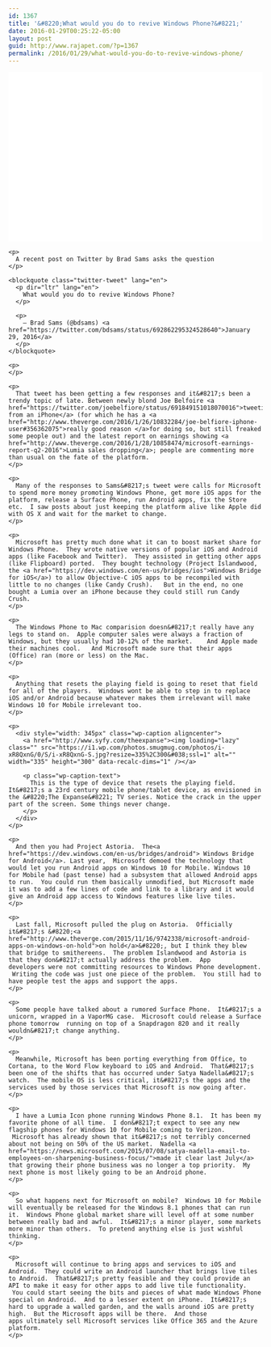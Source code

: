 ```yaml
---
id: 1367
title: '&#8220;What would you do to revive Windows Phone?&#8221;'
date: 2016-01-29T00:25:22-05:00
layout: post
guid: http://www.rajapet.com/?p=1367
permalink: /2016/01/29/what-would-you-do-to-revive-windows-phone/
---
```

<div class="getty embed image" style="background-color: #fff; display: inline-block; font-family: 'Helvetica Neue',Helvetica,Arial,sans-serif; color: #a7a7a7; font-size: 11px; width: 100%; max-width: 594px;">
  <div style="overflow: hidden; position: relative; height: 0; padding: 66.498316% 0 0 0; width: 100%;">
  </div>
  
  <p style="margin: 0;">
    </div> 
    
    <p>
      A recent post on Twitter by Brad Sams asks the question
    </p>
    
    <blockquote class="twitter-tweet" lang="en">
      <p dir="ltr" lang="en">
        What would you do to revive Windows Phone?
      </p>
      
      <p>
        — Brad Sams (@bdsams) <a href="https://twitter.com/bdsams/status/692862295324528640">January 29, 2016</a>
      </p>
    </blockquote>
    
    <p>
    </p>
    
    <p>
      That tweet has been getting a few responses and it&#8217;s been a trendy topic of late. Between newly blond Joe Belfoire <a href="https://twitter.com/joebelfiore/status/691849151018070016">tweeting from an iPhone</a> (for which he has a <a href="http://www.theverge.com/2016/1/26/10832284/joe-belfiore-iphone-user#356362075">really good reason </a>for doing so, but still freaked some people out) and the latest report on earnings showing <a href="http://www.theverge.com/2016/1/28/10858474/microsoft-earnings-report-q2-2016">Lumia sales dropping</a>; people are commenting more than usual on the fate of the platform.
    </p>
    
    <p>
      Many of the responses to Sams&#8217;s tweet were calls for Microsoft to spend more money promoting Windows Phone, get more iOS apps for the platform, release a Surface Phone, run Android apps, fix the Store etc.  I saw posts about just keeping the platform alive like Apple did with OS X and wait for the market to change.
    </p>
    
    <p>
      Microsoft has pretty much done what it can to boost market share for Windows Phone.  They wrote native versions of popular iOS and Android apps (like Facebook and Twitter).  They assisted in getting other apps (like Flipboard) ported.  They bought technology (Project Islandwood, the <a href="https://dev.windows.com/en-us/bridges/ios">Windows Bridge for iOS</a>) to allow Objective-C iOS apps to be recompiled with little to no changes (like Candy Crush).   But in the end, no one bought a Lumia over an iPhone because they could still run Candy Crush.
    </p>
    
    <p>
      The Windows Phone to Mac comparision doesn&#8217;t really have any legs to stand on.  Apple computer sales were always a fraction of Windows, but they usually had 10-12% of the market.    And Apple made their machines cool.   And Microsoft made sure that their apps (Office) ran (more or less) on the Mac.
    </p>
    
    <p>
      Anything that resets the playing field is going to reset that field for all of the players.  Windows wont be able to step in to replace iOS and/or Android because whatever makes them irrelevant will make Windows 10 for Mobile irrelevant too.
    </p>
    
    <p>
      <div style="width: 345px" class="wp-caption aligncenter">
        <a href="http://www.syfy.com/theexpanse"><img loading="lazy" class="" src="https://i1.wp.com/photos.smugmug.com/photos/i-xR8QxnG/0/S/i-xR8QxnG-S.jpg?resize=335%2C300&#038;ssl=1" alt="" width="335" height="300" data-recalc-dims="1" /></a>
        
        <p class="wp-caption-text">
          This is the type of device that resets the playing field. It&#8217;s a 23rd century mobile phone/tablet device, as envisioned in the &#8220;The Expanse&#8221; TV series. Notice the crack in the upper part of the screen. Some things never change.
        </p>
      </div>
    </p>
    
    <p>
      And then you had Project Astoria.  The<a href="https://dev.windows.com/en-us/bridges/android"> Windows Bridge for Android</a>. Last year,  Microsoft demoed the technology that would let you run Android apps on Windows 10 for Mobile. Windows 10 for Mobile had (past tense) had a subsystem that allowed Android apps to run.  You could run them basically unmodified, but Microsoft made it was to add a few lines of code and link to a library and it would give an Android app access to Windows features like live tiles.
    </p>
    
    <p>
      Last fall, Microsoft pulled the plug on Astoria.  Officially it&#8217;s &#8220;<a href="http://www.theverge.com/2015/11/16/9742338/microsoft-android-apps-on-windows-on-hold">on hold</a>&#8220;, but I think they blew that bridge to smithereens.  The problem Islandwood and Astoria is that they don&#8217;t actually address the problem.  App developers were not committing resources to Windows Phone development.  Writing the code was just one piece of the problem.  You still had to have people test the apps and support the apps.
    </p>
    
    <p>
      Some people have talked about a rumored Surface Phone.  It&#8217;s a unicorn, wrapped in a VaporMG case.  Microsoft could release a Surface phone tomorrow  running on top of a Snapdragon 820 and it really wouldn&#8217;t change anything.
    </p>
    
    <p>
      Meanwhile, Microsoft has been porting everything from Office, to Cortana, to the Word Flow keyboard to iOS and Android.  That&#8217;s been one of the shifts that has occurred under Satya Nadella&#8217;s watch.  The mobile OS is less critical, it&#8217;s the apps and the services used by those services that Microsoft is now going after.
    </p>
    
    <p>
      I have a Lumia Icon phone running Windows Phone 8.1.  It has been my favorite phone of all time.  I don&#8217;t expect to see any new flagship phones for Windows 10 for Mobile coming to Verizon.  Microsoft has already shown that it&#8217;s not terribly concerned about not being on 50% of the US market.  Nadella <a href="https://news.microsoft.com/2015/07/08/satya-nadella-email-to-employees-on-sharpening-business-focus/">made it clear last July</a> that growing their phone business was no longer a top priority.  My next phone is most likely going to be an Android phone.
    </p>
    
    <p>
      So what happens next for Microsoft on mobile?  Windows 10 for Mobile will eventually be released for the Windows 8.1 phones that can run it.  Windows Phone global market share will level off at some number between really bad and awful.  It&#8217;s a minor player, some markets more minor than others.  To pretend anything else is just wishful thinking.
    </p>
    
    <p>
      Microsoft will continue to bring apps and services to iOS and Android.  They could write an Android launcher that brings live tiles to Android.  That&#8217;s pretty feasible and they could provide an API to make it easy for other apps to add live tile functionality.  You could start seeing the bits and pieces of what made Windows Phone special on Android.  And to a lesser extent on iPhone.  It&#8217;s hard to upgrade a walled garden, and the walls around iOS are pretty high.  But the Microsoft apps will be there.  And those apps ultimately sell Microsoft services like Office 365 and the Azure platform.
    </p>